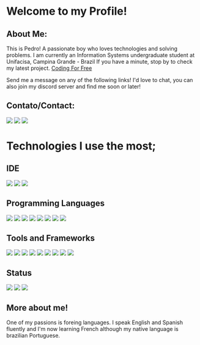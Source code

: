 # Welcome to my Profile!
## About Me:
This is Pedro! A passionate boy who loves technologies and solving problems. 
I am currently an Information Systems undergraduate student at Unifacisa, Campina Grande - Brazil
If you have a minute, stop by to check my latest project. <a href="https://github.com/PedroLucasNeto/Coding-For-Free">Coding For Free</a>

Send me a message on any of the following links! I'd love to chat, you can also join my discord server and find me soon or later!

## Contato/Contact:

<a href="https://www.linkedin.com/in/pedrolucasneto"><img src="https://img.shields.io/badge/LinkedIn-0077B5?style=for-the-badge&logo=linkedin&logoColor=white"/></a>
<a href= "mailto:pedrolukasneto@gmail.com? mensagem&body=Olá Pedro, vi seu perfil no GitHub!"><img src="https://img.shields.io/badge/Gmail-D14836?style=for-the-badge&logo=gmail&logoColor=white"/></a>
<a href="https://discord.gg/YvQXrehSjx"><img src="https://img.shields.io/badge/Discord-5865F2?style=for-the-badge&logo=discord&logoColor=white"/></a>

# Technologies I use the most;

## IDE
<img src="https://img.shields.io/badge/Eclipse-2C2255?style=for-the-badge&logo=eclipse&logoColor=white"/> <img src="https://img.shields.io/badge/VSCode-0078D4?style=for-the-badge&logo=visual%20studio%20code&logoColor=white"/> <img src="https://img.shields.io/badge/Postman-FF6C37?style=for-the-badge&logo=Postman&logoColor=white"/>

## Programming Languages
<img src="https://img.shields.io/badge/java-%23ED8B00.svg?style=for-the-badge&logo=java&logoColor=white"/> <img src="https://img.shields.io/badge/Python-FFD43B?style=for-the-badge&logo=python&logoColor=blue"/> <img src="https://img.shields.io/badge/PostgreSQL-316192?style=for-the-badge&logo=postgresql&logoColor=white"/> <img src="https://img.shields.io/badge/MySQL-005C84?style=for-the-badge&logo=mysql&logoColor=white"/> <img src="https://img.shields.io/badge/HTML5-E34F26?style=for-the-badge&logo=html5&logoColor=white"/> <img src="https://img.shields.io/badge/JavaScript-323330?style=for-the-badge&logo=javascript&logoColor=F7DF1E"/> <img src="https://img.shields.io/badge/TypeScript-007ACC?style=for-the-badge&logo=typescript&logoColor=white"/> <img src="https://img.shields.io/badge/CSS3-1572B6?style=for-the-badge&logo=css3&logoColor=white"/>

## Tools and Frameworks
<img src="https://img.shields.io/badge/Swagger-85EA2D?style=for-the-badge&logo=Swagger&logoColor=white"/> <img src="https://img.shields.io/badge/Spring_Boot-F2F4F9?style=for-the-badge&logo=spring-boot"/> <img src="https://img.shields.io/badge/Spring-6DB33F?style=for-the-badge&logo=spring&logoColor=white"/> <img src="https://img.shields.io/badge/React-20232A?style=for-the-badge&logo=react&logoColor=61DAFB"/> <img src="https://img.shields.io/badge/Angular-DD0031?style=for-the-badge&logo=angular&logoColor=white"/> <img src="https://img.shields.io/badge/Bootstrap-563D7C?style=for-the-badge&logo=bootstrap&logoColor=white"/> <img src="https://img.shields.io/badge/Node.js-339933?style=for-the-badge&logo=nodedotjs&logoColor=white"/> <img src="https://img.shields.io/badge/GIT-E44C30?style=for-the-badge&logo=git&logoColor=white"/> <img src="https://img.shields.io/badge/Oracle-F80000?style=for-the-badge&logo=Oracle&logoColor=white"/>

<!-- <img src=""/>
<img src=""/> -->

## Status
<img src="https://github-readme-streak-stats.herokuapp.com/?user=PedroLucasNeto&theme=tokyonight"/>
<img src="https://github-readme-stats.vercel.app/api/top-langs/?username=PedroLucasNeto&theme=tokyonight"/>
<img src="https://github-readme-stats.vercel.app/api?username=PedroLucasNeto&theme=tokyonight"/>

## More about me!

One of my passions is foreing languages. I speak English and Spanish fluently and I'm now learning French although my native language is brazilian Portuguese.
